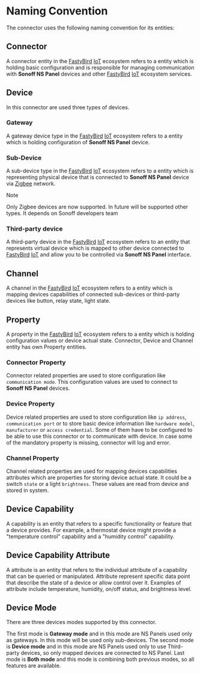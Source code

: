 # Naming Convention

The connector uses the following naming convention for its entities:

## Connector

A connector entity in the [FastyBird](https://www.fastybird.com) [IoT](https://en.wikipedia.org/wiki/Internet_of_things) ecosystem refers to a entity which is holding basic configuration
and is responsible for managing communication with **Sonoff NS Panel** devices and other [FastyBird](https://www.fastybird.com) [IoT](https://en.wikipedia.org/wiki/Internet_of_things) ecosystem services.

## Device

In this connector are used three types of devices.

### Gateway

A gateway device type in the [FastyBird](https://www.fastybird.com) [IoT](https://en.wikipedia.org/wiki/Internet_of_things) ecosystem refers to a entity which is holding configuration of
**Sonoff NS Panel** device.

### Sub-Device

A sub-device type in the [FastyBird](https://www.fastybird.com) [IoT](https://en.wikipedia.org/wiki/Internet_of_things) ecosystem refers to a entity which is representing physical device
that is connected to **Sonoff NS Panel** device via [Zigbee](https://en.wikipedia.org/wiki/Zigbee) network.

> [!NOTE]
Only Zigbee devices are now supported. In future will be supported other types. It depends on Sonoff developers team

### Third-party device

A third-party device in the [FastyBird](https://www.fastybird.com) [IoT](https://en.wikipedia.org/wiki/Internet_of_things) ecosystem refers to an entity that represents virtual device which
is mapped to other device connected to [FastyBird](https://www.fastybird.com) [IoT](https://en.wikipedia.org/wiki/Internet_of_things) and allow you to be controlled via **Sonoff NS Panel** interface.

## Channel

A channel in the [FastyBird](https://www.fastybird.com) [IoT](https://en.wikipedia.org/wiki/Internet_of_things) ecosystem refers to a entity which is mapping devices capabilities of connected
sub-devices or third-party devices like button, relay state, light state.

## Property

A property in the [FastyBird](https://www.fastybird.com) [IoT](https://en.wikipedia.org/wiki/Internet_of_things) ecosystem refers to a entity which is holding configuration values or
device actual state. Connector, Device and Channel entity has own Property entities.

### Connector Property

Connector related properties are used to store configuration like `communication mode`. This configuration values are used
to connect to **Sonoff NS Panel** devices.

### Device Property

Device related properties are used to store configuration like `ip address`, `communication port` or to store basic device information
like `hardware model`, `manufacturer` or `access credential`. Some of them have to be configured to be able to use this connector
or to communicate with device. In case some of the mandatory property is missing, connector will log and error.

### Channel Property

Channel related properties are used for mapping devices capabilities attributes which are properties for storing device actual state.
It could be a switch `state` or a light `brightness`. These values are read from device and stored in system.

## Device Capability

A capability is an entity that refers to a specific functionality or feature that a device provides. For example,
a thermostat device might provide a "temperature control" capability and a "humidity control" capability.

## Device Capability Attribute

A attribute is an entity that refers to the individual attribute of a capability that can be queried or manipulated.
Attribute represent specific data point that describe the state of a device or allow control over it.
Examples of attribute include temperature, humidity, on/off status, and brightness level.

## Device Mode

There are three devices modes supported by this connector.

The first mode is **Gateway mode** and in this mode are NS Panels used only as gateways. In this mode will be used only sub-devices.
The second mode is **Device mode** and in this mode are NS Panels used only to use Third-party devices, so only mapped devices
are connected to NS Panel. Last mode is **Both mode** and this mode is combining both previous modes, so all features are available.
